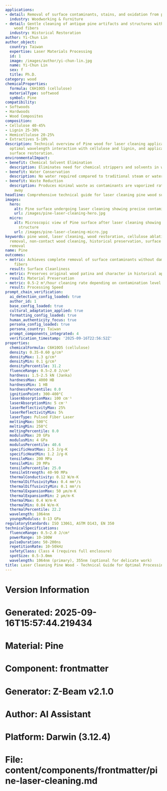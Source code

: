 ```yaml
---
applications:
- detail: Removal of surface contaminants, stains, and oxidation from pine wood surfaces
  industry: Woodworking & Furniture
- detail: Gentle cleaning of antique pine artifacts and structures without damaging
    wood fibers
  industry: Historical Restoration
author: Yi-Chun Lin
author_object:
  country: Taiwan
  expertise: Laser Materials Processing
  id: 1
  image: /images/author/yi-chun-lin.jpg
  name: Yi-Chun Lin
  sex: f
  title: Ph.D.
category: wood
chemicalProperties:
  formula: C6H10O5 (cellulose)
  materialType: softwood
  symbol: Pine
compatibility:
- Softwoods
- Hardwoods
- Wood Composites
composition:
- Cellulose 40-45%
- Lignin 25-30%
- Hemicellulose 20-25%
- Extractives 5-10%
description: Technical overview of Pine wood for laser cleaning applications, including
  optimal wavelength interaction with cellulose and lignin, and applications in wood
  surface restoration.
environmentalImpact:
- benefit: Chemical Solvent Elimination
  description: Eliminates need for chemical strippers and solvents in wood cleaning
- benefit: Water Conservation
  description: No water required compared to traditional steam or water blasting methods
- benefit: Waste Reduction
  description: Produces minimal waste as contaminants are vaporized rather than washed
    away
headline: Comprehensive technical guide for laser cleaning pine wood surfaces
images:
  hero:
    alt: Pine surface undergoing laser cleaning showing precise contamination removal
    url: /images/pine-laser-cleaning-hero.jpg
  micro:
    alt: Microscopic view of Pine surface after laser cleaning showing detailed surface
      structure
    url: /images/pine-laser-cleaning-micro.jpg
keywords: pine wood, laser cleaning, wood restoration, cellulose ablation, lignin
  removal, non-contact wood cleaning, historical preservation, surface contamination
  removal
name: Pine
outcomes:
- metric: Achieves complete removal of surface contaminants without damaging wood
    fibers
  result: Surface Cleanliness
- metric: Preserves original wood patina and character in historical applications
  result: Material Preservation
- metric: 0.5-2 m²/hour cleaning rate depending on contamination level and wood condition
  result: Processing Speed
prompt_chain_verification:
  ai_detection_config_loaded: true
  author_id: 1
  base_config_loaded: true
  cultural_adaptation_applied: true
  formatting_config_loaded: true
  human_authenticity_focus: true
  persona_config_loaded: true
  persona_country: Taiwan
  prompt_components_integrated: 4
  verification_timestamp: '2025-09-16T22:56:52Z'
properties:
  chemicalFormula: C6H10O5 (cellulose)
  density: 0.35-0.60 g/cm³
  densityMax: 1.3 g/cm³
  densityMin: 0.1 g/cm³
  densityPercentile: 31.2
  fluenceRange: 0.5–2.0 J/cm²
  hardness: 1.5-2.5 kN (Janka)
  hardnessMax: 4000 HB
  hardnessMin: 1 HB
  hardnessPercentile: 0.0
  ignitionPoint: 300-400°C
  laserAbsorptionMax: 100 cm⁻¹
  laserAbsorptionMin: 5 cm⁻¹
  laserReflectivityMax: 25%
  laserReflectivityMin: 5%
  laserType: Pulsed Fiber Laser
  meltingMax: 500°C
  meltingMin: 250°C
  meltingPercentile: 0.0
  modulusMax: 20 GPa
  modulusMin: 4 GPa
  modulusPercentile: 40.6
  specificHeatMax: 2.5 J/g·K
  specificHeatMin: 1.2 J/g·K
  tensileMax: 200 MPa
  tensileMin: 20 MPa
  tensilePercentile: 25.0
  tensileStrength: 40-90 MPa
  thermalConductivity: 0.12 W/m·K
  thermalDiffusivityMax: 0.4 mm²/s
  thermalDiffusivityMin: 0.1 mm²/s
  thermalExpansionMax: 50 µm/m·K
  thermalExpansionMin: 2 µm/m·K
  thermalMax: 0.4 W/m·K
  thermalMin: 0.04 W/m·K
  thermalPercentile: 22.2
  wavelength: 1064nm
  youngsModulus: 8-13 GPa
regulatoryStandards: ISO 13061, ASTM D143, EN 350
technicalSpecifications:
  fluenceRange: 0.5–2.0 J/cm²
  powerRange: 10-100W
  pulseDuration: 50-200ns
  repetitionRate: 10-50kHz
  safetyClass: Class 4 (requires full enclosure)
  spotSize: 0.5-3.0mm
  wavelength: 1064nm (primary), 355nm (optional for delicate work)
title: Laser Cleaning Pine Wood - Technical Guide for Optimal Processing
---
```


# Version Information
# Generated: 2025-09-16T15:57:44.219434
# Material: Pine
# Component: frontmatter
# Generator: Z-Beam v2.1.0
# Author: AI Assistant
# Platform: Darwin (3.12.4)
# File: content/components/frontmatter/pine-laser-cleaning.md